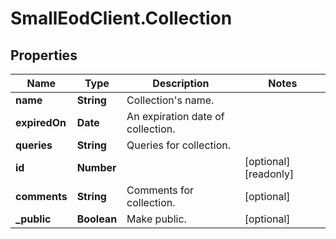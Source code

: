 # SmallEodClient.Collection

## Properties

Name | Type | Description | Notes
------------ | ------------- | ------------- | -------------
**name** | **String** | Collection&#39;s name. | 
**expiredOn** | **Date** | An expiration date of collection. | 
**queries** | **String** | Queries for collection. | 
**id** | **Number** |  | [optional] [readonly] 
**comments** | **String** | Comments for collection. | [optional] 
**_public** | **Boolean** | Make public. | [optional] 



